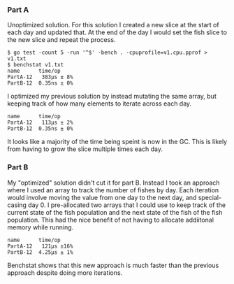 ### Part A

Unoptimized solution. For this solution I created a new slice at the start of each day and updated that. At the end of the day I would set the fish slice to the new slice and repeat the process.

~~~~
$ go test -count 5 -run '^$' -bench . -cpuprofile=v1.cpu.pprof > v1.txt
$ benchstat v1.txt
name      time/op
PartA-12   383µs ± 8%
PartB-12  0.35ns ± 0%
~~~~

I optimized my previous solution by instead mutating the same array, but keeping track of how many elements to iterate across each day.

~~~~
name      time/op
PartA-12   113µs ± 2%
PartB-12  0.35ns ± 0%
~~~~

It looks like a majority of the time being speint is now in the GC. This is likely from having to grow the slice multiple times each day.

### Part B
My "optimized" solution didn't cut it for part B. Instead I took an approach where I used an array to track the number of fishes by day. Each iteration would involve moving the value from one day to the next day, and special-casing day 0. I pre-allocated two arrays that I could use to keep track of the current state of the fish population and the next state of the fish of the fish population. This had the nice benefit of not having to allocate addiitonal memory while running.

~~~~
name      time/op
PartA-12   121µs ±16%
PartB-12  4.25µs ± 1%
~~~~

Benchstat shows that this new approach is much faster than the previous approach despite doing more iterations.